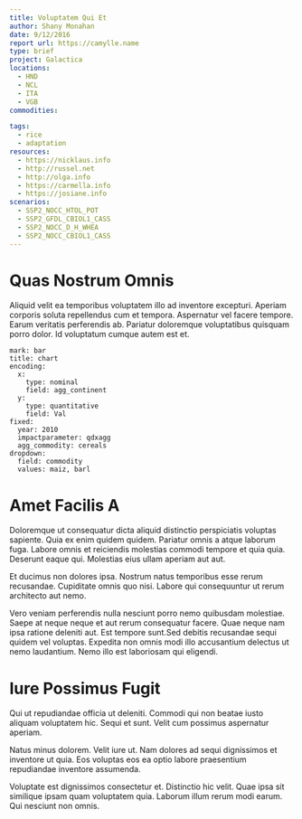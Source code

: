 ```yaml
---
title: Voluptatem Qui Et
author: Shany Monahan
date: 9/12/2016
report url: https://camylle.name
type: brief
project: Galactica
locations:
  - HND
  - NCL
  - ITA
  - VGB
commodities:

tags:
  - rice
  - adaptation
resources:
  - https://nicklaus.info
  - http://russel.net
  - http://olga.info
  - https://carmella.info
  - https://josiane.info
scenarios:
  - SSP2_NOCC_HTOL_POT
  - SSP2_GFDL_CBIOL1_CASS
  - SSP2_NOCC_D_H_WHEA
  - SSP2_NOCC_CBIOL1_CASS
---
```

# Quas Nostrum Omnis
Aliquid velit ea temporibus voluptatem illo ad inventore excepturi. Aperiam corporis soluta repellendus cum et tempora. Aspernatur vel facere tempore. Earum veritatis perferendis ab. Pariatur doloremque voluptatibus quisquam porro dolor. Id voluptatum cumque autem est et.

```vis
mark: bar
title: chart
encoding:
  x:
    type: nominal
    field: agg_continent
  y:
    type: quantitative
    field: Val
fixed:
  year: 2010
  impactparameter: qdxagg
  agg_commodity: cereals
dropdown:
  field: commodity
  values: maiz, barl
```

# Amet Facilis A
Doloremque ut consequatur dicta aliquid distinctio perspiciatis voluptas sapiente. Quia ex enim quidem quidem. Pariatur omnis a atque laborum fuga. Labore omnis et reiciendis molestias commodi tempore et quia quia. Deserunt eaque qui. Molestias eius ullam aperiam aut aut.
 Et ducimus non dolores ipsa. Nostrum natus temporibus esse rerum recusandae. Cupiditate omnis quo nisi. Labore qui consequuntur ut rerum architecto aut nemo.
 Vero veniam perferendis nulla nesciunt porro nemo quibusdam molestiae. Saepe at neque neque et aut rerum consequatur facere. Quae neque nam ipsa ratione deleniti aut. Est tempore sunt.Sed debitis recusandae sequi quidem vel voluptas. Expedita non omnis modi illo accusantium delectus ut nemo laudantium. Nemo illo est laboriosam qui eligendi.

# Iure Possimus Fugit
Qui ut repudiandae officia ut deleniti. Commodi qui non beatae iusto aliquam voluptatem hic. Sequi et sunt. Velit cum possimus aspernatur aperiam.
 Natus minus dolorem. Velit iure ut. Nam dolores ad sequi dignissimos et inventore ut quia. Eos voluptas eos ea optio labore praesentium repudiandae inventore assumenda.
 Voluptate est dignissimos consectetur et. Distinctio hic velit. Quae ipsa sit similique ipsam quam voluptatem quia. Laborum illum rerum modi earum. Qui nesciunt non omnis.
